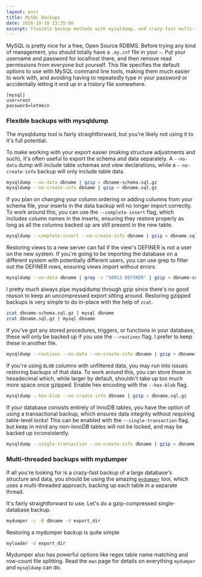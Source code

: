 ```yaml
---
layout: post
title: MySQL Backups
date: 2016-10-18 13:35:00
excerpt: Flexible backup methods with mysqldump, and crazy-fast multi-threaded backups using mydumper
---
```


MySQL is pretty nice for a free, Open Source RDBMS. Before trying any kind of management, you should totally have a `.my.cnf` file in your `~`. Put your username and password for localhost there, and then remove read permissions from everyone but yourself. This file specifies the default options to use with MySQL command line tools, making them much easier to work with, and avoiding having to repeatedly type in your password or accidentally letting it end up in a history file somewhere.

```
[mysql]
user=root
password=letmein
```

### Flexible backups with mysqldump

The mysqldump tool is fairly straightforward, but you're likely not using it to it's full potential.

To make working with your export easier (making structure adjustments and such), it's often useful to export the schema and data separately. A `--no-data` dump will include table schemas and view declarations, while a `--no-create-info` backup will only include table data.

```bash
mysqldump --no-data dbname | gzip > dbname-schema.sql.gz
mysqldump --no-create-info dbname | gzip > dbname.sql.gz
```

If you plan on changing your column ordering or adding columns from your schema file, your inserts in the data backup will no longer import correctly. To work around this, you can use the `--complete-insert` flag, which includes column names in the inserts, ensuring they restore properly as long as all the columns backed up are still present in the new table.

```bash
mysqldump --complete-insert --no-create-info dbname | gzip > dbname.sql.gz
```

Restoring views to a new server can fail if the view's DEFINER is not a user on the new system. If you're going to be importing the database on a different system with potentially different users, you can use grep to filter out the DEFINER rows, ensuring views import without errors.

```bash
mysqldump --no-data dbname | grep -v "50013 DEFINER" | gzip > dbname-schema.sql.gz
```

I pretty much always pipe mysqldump through gzip since there's no good reason to keep an uncompressed export sitting around. Restoring gzipped backups is very simple to do in-place with the help of `zcat`.

```bash
zcat dbname-schema.sql.gz | mysql dbname
zcat dbname.sql.gz | mysql dbname
```

If you've got any stored procedures, triggers, or functions in your database, these will only be backed up if you use the `--routines` flag. I prefer to keep these in another file.

```bash
mysqldump --routines --no-data --no-create-info dbname | gzip > dbname-routines.sql.gz
```

If you're using `BLOB` columns with unfiltered data, you may run into issues restoring backups of that data. To work around this, you can store those in hexadecimal which, while larger by default, shouldn't take up too much more space once gzipped. Enable hex encoding with the `--hex-blob` flag.

```bash
mysqldump --hex-blob --no-create-info dbname | gzip > dbname.sql.gz
```

If your database consists entirely of InnoDB tables, you have the option of using a transactional backup, which ensures data integrity without requiring table-level locks! This can be enabled with the `--single-transaction` flag, but keep in mind any non-InnoDB tables will not be locked, and may be backed up inconsistently.

```bash
mysqldump --single-transaction --no-create-info dbname | gzip > dbname.sql.gz
```

### Multi-threaded backups with mydumper

If all you're looking for is a crazy-fast backup of a large database's structure and data, you should be using the amazing [`mydumper`](https://launchpad.net/mydumper) tool, which uses a multi-threaded approach, backing up each table in a separate thread.

It's fairly straightforward to use. Let's do a gzip-compressed single-database backup.

```bash
mydumper -c -B dbname -d export_dir
```

Restoring a mydumper backup is quite simple

```bash
myloader -d export_dir
```

Mydumper also has powerful options like regex table name matching and row-count file splitting. Read the `man` page for details on everything `mydumper` and `mysqldump` can do.
